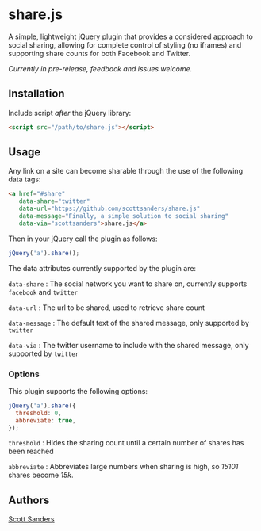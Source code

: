 share.js
========
A simple, lightweight jQuery plugin that provides a considered approach to social sharing, allowing for complete control of styling (no iframes) and supporting share counts for both Facebook and Twitter.

*Currently in pre-release, feedback and issues welcome.*

## Installation

Include script *after* the jQuery library:

```html
<script src="/path/to/share.js"></script>
```

## Usage
Any link on a site can become sharable through the use of the following data tags:
```html
<a href="#share" 
   data-share="twitter" 
   data-url="https://github.com/scottsanders/share.js" 
   data-message="Finally, a simple solution to social sharing" 
   data-via="scottsanders">share.js</a>
```
Then in your jQuery call the plugin as follows:
```javascript
jQuery('a').share();
```
The data attributes currently supported by the plugin are:

`data-share`
:	The social network you want to share on, currently supports `facebook` and `twitter`

`data-url`
:	The url to be shared, used to retrieve share count

`data-message`
:	The default text of the shared message, only supported by `twitter`

`data-via`
:	The twitter username to include with the shared message, only supported by `twitter`

### Options
This plugin supports the following options:
```javascript
jQuery('a').share({
  threshold: 0,
  abbreviate: true,
});
```

`threshold`
:	Hides the sharing count until a certain number of shares has been reached

`abbreviate`
:	Abbreviates large numbers when sharing is high, so *15101* shares become *15k*.


## Authors

[Scott Sanders](https://github.com/scottsanders)
